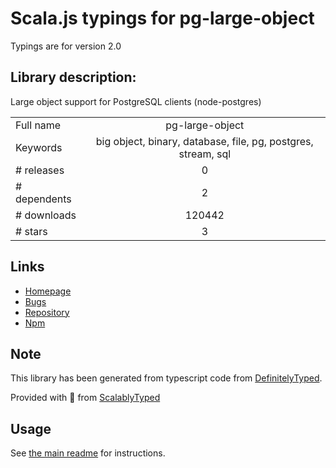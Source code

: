 
# Scala.js typings for pg-large-object

Typings are for version 2.0

## Library description:
Large object support for PostgreSQL clients (node-postgres)

|                    |                 |
| ------------------ | :-------------: |
| Full name          | pg-large-object |
| Keywords           | big object, binary, database, file, pg, postgres, stream, sql |
| # releases         | 0 |
| # dependents       | 2 |
| # downloads        | 120442 |
| # stars            | 3 |

## Links
- [Homepage](https://github.com/Joris-van-der-Wel/node-pg-large-object#readme)
- [Bugs](https://github.com/Joris-van-der-Wel/node-pg-large-object/issues)
- [Repository](https://github.com/Joris-van-der-Wel/node-pg-large-object)
- [Npm](https://www.npmjs.com/package/pg-large-object)
    


## Note
This library has been generated from typescript code from [DefinitelyTyped](https://definitelytyped.org).

Provided with :purple_heart: from [ScalablyTyped](https://github.com/oyvindberg/ScalablyTyped)

## Usage
See [the main readme](../../readme.md) for instructions.


